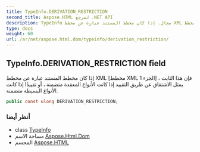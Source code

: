 ```yaml
---
title: TypeInfo.DERIVATION_RESTRICTION
second_title: Aspose.HTML لمرجع .NET API
description: TypeInfo مجال. إذا كان مخطط المستند عبارة عن مخطط XML مخطط XML الجزء 1  فإن هذا الثابت يمثل الاشتقاق عن طريق التقييد إذا كانت الأنواع المعقدة متضمنة  أو تقييدًا إذا كانت الأنواع البسيطة متضمنة.
type: docs
weight: 60
url: /ar/net/aspose.html.dom/typeinfo/derivation_restriction/
---
```

## TypeInfo.DERIVATION_RESTRICTION field

إذا كان مخطط المستند عبارة عن مخطط XML [مخطط XML الجزء 1] ، فإن هذا الثابت يمثل الاشتقاق عن طريق التقييد إذا كانت الأنواع المعقدة متضمنة ، أو تقييدًا إذا كانت الأنواع البسيطة متضمنة.

```csharp
public const ulong DERIVATION_RESTRICTION;
```

### أنظر أيضا

* class [TypeInfo](../)
* مساحة الاسم [Aspose.Html.Dom](../../typeinfo/)
* المجسم [Aspose.HTML](../../../)


